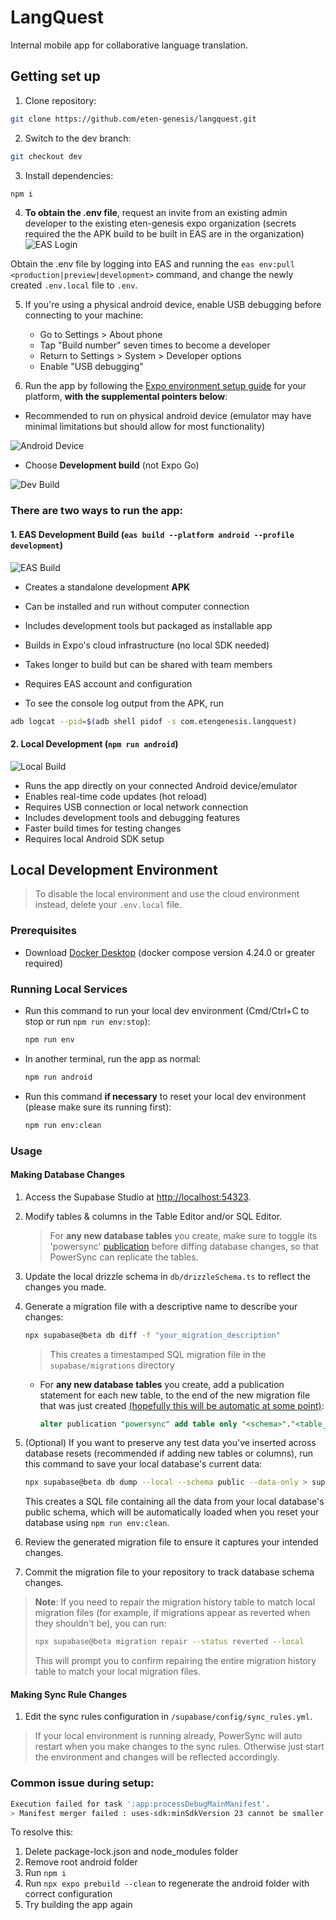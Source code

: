 # LangQuest

Internal mobile app for collaborative language translation.

## Getting set up

1. Clone repository:

```bash
git clone https://github.com/eten-genesis/langquest.git
```

2. Switch to the dev branch:

```bash
git checkout dev
```

3. Install dependencies:

```bash
npm i
```

4. **To obtain the .env file**, request an invite from an existing admin developer to the existing eten-genesis expo organization (secrets required the the APK build to be built in EAS are in the organization)
  ![EAS Login](readme_images/eas_login.jpg)

Obtain the .env file by logging into EAS and running the `eas env:pull <production|preview|development>` command, and change the newly created `.env.local` file to `.env`.

5. If you're using a physical android device, enable USB debugging before connecting to your machine:

   - Go to Settings > About phone
   - Tap "Build number" seven times to become a developer
   - Return to Settings > System > Developer options
   - Enable "USB debugging"

6. Run the app by following the [Expo environment setup guide](https://docs.expo.dev/get-started/set-up-your-environment/) for your platform, **with the supplemental pointers below**:

- Recommended to run on physical android device (emulator may have minimal limitations but should allow for most functionality)

![Android Device](readme_images/android_device.jpg)

- Choose **Development build** (not Expo Go)

![Dev Build](readme_images/dev_build.jpg)

### There are two ways to run the app:

#### 1. EAS Development Build (`eas build --platform android --profile development`)

![EAS Build](readme_images/yes_eas.jpg)

- Creates a standalone development **APK**
- Can be installed and run without computer connection
- Includes development tools but packaged as installable app
- Builds in Expo's cloud infrastructure (no local SDK needed)
- Takes longer to build but can be shared with team members
- Requires EAS account and configuration

- To see the console log output from the APK, run

```bash
adb logcat --pid=$(adb shell pidof -s com.etengenesis.langquest)
```

#### 2. Local Development (`npm run android`)

![Local Build](readme_images/no_eas.jpg)

- Runs the app directly on your connected Android device/emulator
- Enables real-time code updates (hot reload)
- Requires USB connection or local network connection
- Includes development tools and debugging features
- Faster build times for testing changes
- Requires local Android SDK setup

## Local Development Environment

> To disable the local environment and use the cloud environment instead, delete your `.env.local` file.

### Prerequisites

- Download [Docker Desktop](https://www.docker.com/get-started) (docker compose version 4.24.0 or greater required)

### Running Local Services

- Run this command to run your local dev environment (Cmd/Ctrl+C to stop or run `npm run env:stop`):

  ```bash
  npm run env
  ```

- In another terminal, run the app as normal:

  ```bash
  npm run android
  ```

- Run this command **if necessary** to reset your local dev environment (please make sure its running first):

  ```bash
  npm run env:clean
  ```

### Usage

#### Making Database Changes

1. Access the Supabase Studio at [http://localhost:54323](http://localhost:54323).

2. Modify tables & columns in the Table Editor and/or SQL Editor.

   > For **any new database tables** you create, make sure to toggle its 'powersync' [publication](http://localhost:54323/project/default/database/publications) before diffing database changes, so that PowerSync can replicate the tables.

3. Update the local drizzle schema in `db/drizzleSchema.ts` to reflect the changes you made.

4. Generate a migration file with a descriptive name to describe your changes:

   ```bash
   npx supabase@beta db diff -f "your_migration_description"
   ```

   > This creates a timestamped SQL migration file in the `supabase/migrations` directory

   - For **any new database tables** you create, add a publication statement for each new table, to the end of the new migration file that was just created [(hopefully this will be automatic at some point)](https://github.com/supabase/cli/issues/883):

     ```sql
     alter publication "powersync" add table only "<schema>"."<table_name>";
     ```

5. (Optional) If you want to preserve any test data you've inserted across database resets (recommended if adding new tables or columns), run this command to save your local database's current data:

   ```bash
   npx supabase@beta db dump --local --schema public --data-only > supabase/seeds/public.sql
   ```

   This creates a SQL file containing all the data from your local database's public schema, which will be automatically loaded when you reset your database using `npm run env:clean`.

6. Review the generated migration file to ensure it captures your intended changes.

7. Commit the migration file to your repository to track database schema changes.

> **Note**: If you need to repair the migration history table to match local migration files (for example, if migrations appear as reverted when they shouldn't be), you can run:
> ```bash
> npx supabase@beta migration repair --status reverted --local
> ```
> This will prompt you to confirm repairing the entire migration history table to match your local migration files.

#### Making Sync Rule Changes

1. Edit the sync rules configuration in `/supabase/config/sync_rules.yml`.

> If your local environment is running already, PowerSync will auto restart when you make changes to the sync rules. Otherwise just start the environment and changes will be reflected accordingly.

### Common issue during setup:

```bash
Execution failed for task ':app:processDebugMainManifest'.
> Manifest merger failed : uses-sdk:minSdkVersion 23 cannot be smaller than version 24 declared in library [:journeyapps_react-native-quick-sqlite]
```

To resolve this:

1. Delete package-lock.json and node_modules folder
2. Remove root android folder
3. Run `npm i`
4. Run `npx expo prebuild --clean` to regenerate the android folder with correct configuration
5. Try building the app again
